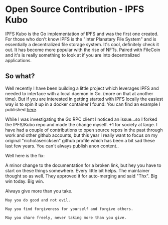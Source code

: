 # Open Source Contribution - IPFS Kubo

IPFS Kubo is the Go implementation of IPFS and was the first one created.
For those who don't know IPFS is the "Inter Planatary File System" and is 
essentially a decentralized file storage system. It's cool, definitely check it out.
It has become more popular with the rise of NFTs.
Paired with FileCoin and it's is really something to look at if you are into decentralized applications.

## So what?
Well recently I have been building a little project which leverages IPFS and needed to interface with a local 
daemon in Go. (more on that at another time).
But if you are interested in getting started with IPFS locally the easiest way is to spin it up in a docker container
I found. You can find an example I published [here](https://github.com/TheJellyLand/private-ipfs-example).

While I was investigating the Go RPC client I noticed an issue...so I forked the IPFS/Kubo repo and made the change myself.
+1 for society at large. I have had a couple of contributions to open source repos in the past through work and other github accounts,
but this year I really want to focus on my original "nicholasericksen" github profile which has been a bit sad these last few years.
You can't always publish anon content..

Well here is the fix: [](https://github.com/ipfs/kubo/pull/10267)

A minor change to the documentation for a broken link, but hey you have to start on these things somewhere. 
Every little bit helps. The maintainer thought so as well. They approved it for auto-merging and said "Thx".
Big win today. Big win.

Always give more than you take.

```
May you do good and not evil.

May you find forgiveness for yourself and forgive others.

May you share freely, never taking more than you give.

```
